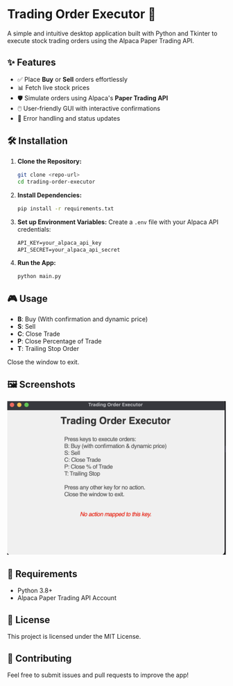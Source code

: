 # Trading Order Executor 🚀

A simple and intuitive desktop application built with Python and Tkinter to execute stock trading orders using the Alpaca Paper Trading API.

## ✨ Features

- ✅ Place **Buy** or **Sell** orders effortlessly
- 📊 Fetch live stock prices
- 🛡️ Simulate orders using Alpaca's **Paper Trading API**
- 🖱️ User-friendly GUI with interactive confirmations
- 🧪 Error handling and status updates

## 🛠️ Installation

1. **Clone the Repository:**
   ```bash
   git clone <repo-url>
   cd trading-order-executor
   ```
2. **Install Dependencies:**
   ```bash
   pip install -r requirements.txt
   ```
3. **Set up Environment Variables:**
   Create a `.env` file with your Alpaca API credentials:
   ```env
   API_KEY=your_alpaca_api_key
   API_SECRET=your_alpaca_api_secret
   ```
4. **Run the App:**
   ```bash
   python main.py
   ```

## 🎮 Usage

- **B**: Buy (With confirmation and dynamic price)
- **S**: Sell
- **C**: Close Trade
- **P**: Close Percentage of Trade
- **T**: Trailing Stop Order

Close the window to exit.

## 🖼️ Screenshots

![App Screenshot](screenshots/demo.png)

## 🚧 Requirements

- Python 3.8+
- Alpaca Paper Trading API Account

## 📜 License

This project is licensed under the MIT License.

## 🌟 Contributing

Feel free to submit issues and pull requests to improve the app!
